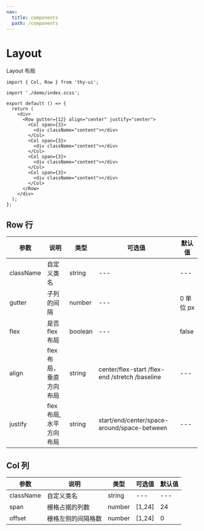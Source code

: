 ```yaml
---
nav:
  title: components
  path: /components
---
```


# Layout

Layout 布局

```tsx
import { Col, Row } from 'thy-ui';

import './demo/index.scss';

export default () => {
  return (
    <div>
      <Row gutter={12} align="center" justify="center">
        <Col span={3}>
          <div className="content"></div>
        </Col>
        <Col span={3}>
          <div className="content"></div>
        </Col>
        <Col span={3}>
          <div className="content"></div>
        </Col>
        <Col span={3}>
          <div className="content"></div>
        </Col>
      </Row>
    </div>
  );
};
```

## Row 行

| 参数      | 说明                    | 类型    | 可选值                                         | 默认值    |
| --------- | ----------------------- | ------- | ---------------------------------------------- | --------- |
| className | 自定义类名              | string  | ---                                            | ---       |
| gutter    | 子列的间隔              | number  | ---                                            | 0 单位 px |
| flex      | 是否 flex 布局          | boolean | ---                                            | false     |
| align     | flex 布局，垂直方向布局 | string  | center/flex-start /flex-end /stretch /baseline | ---       |
| justify   | flex 布局,水平方向布局  | string  | start/end/center/space-around/space-between    | ---       |

## Col 列

| 参数      | 说明               | 类型   | 可选值 | 默认值 |
| --------- | ------------------ | ------ | ------ | ------ |
| className | 自定义类名         | string | ---    | ---    |
| span      | 栅格占据的列数     | number | [1,24] | 24     |
| offset    | 栅格左侧的间隔格数 | number | [1,24] | 0      |
